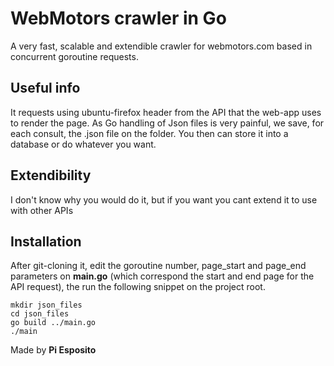 # WebMotors crawler in Go

A very fast, scalable and extendible crawler for webmotors.com based in concurrent goroutine requests.

## Useful info
It requests using ubuntu-firefox header from the API that the web-app uses to render the page. As Go handling of Json files is very painful, we save, for each consult, the .json file on the folder. You then can store it into a database or do whatever you want. 

## Extendibility
I don't know why you would do it, but if you want you cant extend it to use with other APIs 

## Installation
After git-cloning it, edit the goroutine number, page_start and page_end parameters on **main.go** (which correspond the start and end page for the API request), the run the following snippet on the project root.

```
mkdir json_files
cd json_files
go build ../main.go
./main
```

Made by **Pi Esposito**
